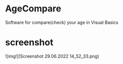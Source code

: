 # AgeCompare
Software for compare(check) your age in Visual Basics
# screenshot
![img!](Screenshot 29.06.2022 14_52_33.png)
